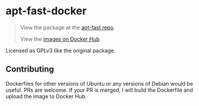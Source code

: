 # apt-fast-docker

> View the package at the [apt-fast repo](https://github.com/ilikenwf/apt-fast).
> 
> View the [images on Docker Hub](https://hub.docker.com/repository/docker/applemonkey496/apt-fast).

Licensed as GPLv3 like the original package.

## Contributing

Dockerfiles for other versions of Ubuntu or any versions of Debian would be useful. PRs are welcome.
If your PR is merged, I will build the Dockerfile and upload the image to Docker Hub.
